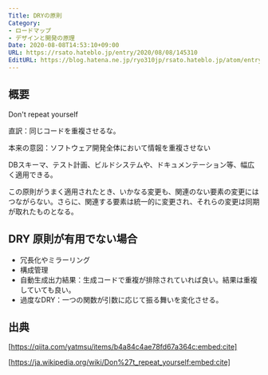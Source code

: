 ```yaml
---
Title: DRYの原則
Category:
- ロードマップ
- デザインと開発の原理
Date: 2020-08-08T14:53:10+09:00
URL: https://rsato.hateblo.jp/entry/2020/08/08/145310
EditURL: https://blog.hatena.ne.jp/ryo310jp/rsato.hateblo.jp/atom/entry/26006613611617725
---
```


## 概要
Don't repeat yourself

直訳：同じコードを重複させるな。

本来の意図：ソフトウェア開発全体において情報を重複させない

DBスキーマ、テスト計画、ビルドシステムや、ドキュメンテーション等、幅広く適用できる。

この原則がうまく適用されたとき、いかなる変更も、関連のない要素の変更にはつながらない。さらに、関連する要素は統一的に変更され、それらの変更は同期が取れたものとなる。


## DRY 原則が有用でない場合
* 冗長化やミラーリング
* 構成管理
* 自動生成出力結果：生成コードで重複が排除されていれば良い。結果は重複していても良い。
* 過度なDRY：一つの関数が引数に応じて振る舞いを変化させる。

## 出典

[https://qiita.com/yatmsu/items/b4a84c4ae78fd67a364c:embed:cite]

[https://ja.wikipedia.org/wiki/Don%27t_repeat_yourself:embed:cite]

